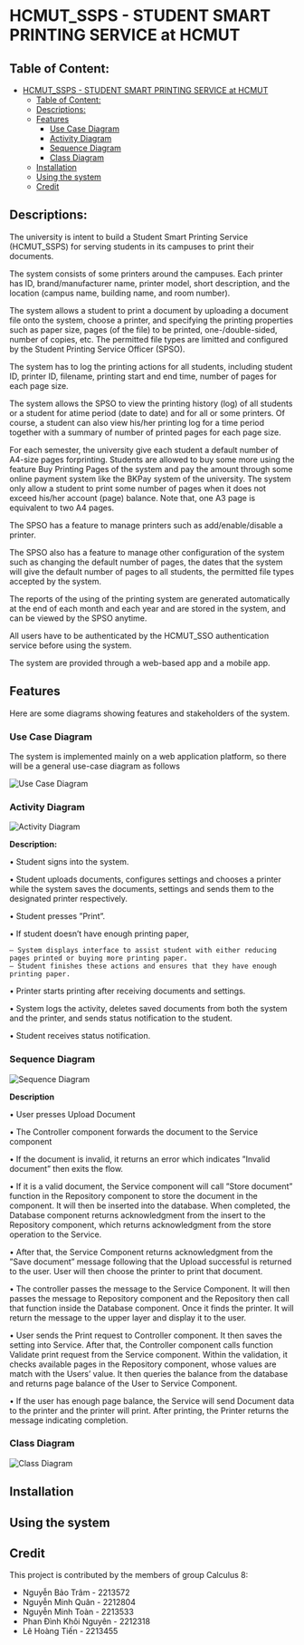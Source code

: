 # HCMUT_SSPS - STUDENT SMART PRINTING SERVICE at HCMUT

## Table of Content:

- [HCMUT\_SSPS - STUDENT SMART PRINTING SERVICE at HCMUT](#hcmut_ssps---student-smart-printing-service-at-hcmut)
  - [Table of Content:](#table-of-content)
  - [Descriptions:](#descriptions)
  - [Features](#features)
    - [Use Case Diagram](#use-case-diagram)
    - [Activity Diagram](#activity-diagram)
    - [Sequence Diagram](#sequence-diagram)
    - [Class Diagram](#class-diagram)
  - [Installation](#installation)
  - [Using the system](#using-the-system)
  - [Credit](#credit)
## Descriptions:

The university is intent to build a Student Smart Printing Service (HCMUT_SSPS) for serving students in its campuses to print their documents.

The system consists of some printers around the campuses. Each printer has ID, brand/manufacturer name, printer model, short description, and the location (campus name, building name, and room number).

The system allows a student to print a document by uploading a document file onto the system, choose a printer, and specifying the printing properties such as paper size, pages (of the file) to be printed, one-/double-sided, number of copies, etc. The permitted file types are limitted and configured by the Student Printing Service Officer (SPSO).

The system has to log the printing actions for all students, including student ID, printer ID, filename, printing start and end time, number of pages for each page size.

The system allows the SPSO to view the printing history (log) of all students or a student for atime period (date to date) and for all or some printers. Of course, a student can also view his/her printing log for a time period together with a summary of number of printed pages for each
page size.

For each semester, the university give each student a default number of A4-size pages forprinting. Students are allowed to buy some more using the feature Buy Printing Pages of the system and pay the amount through some online payment system like the BKPay system of the university. The system only allow a student to print some number of pages when it does not exceed his/her account (page) balance. Note that, one A3 page is equivalent to two A4 pages.

The SPSO has a feature to manage printers such as add/enable/disable a printer.

The SPSO also has a feature to manage other configuration of the system such as changing the default number of pages, the dates that the system will give the default number of pages to all students, the permitted file types accepted by the system.

The reports of the using of the printing system are generated automatically at the end of each month and each year and are stored in the system, and can be viewed by the SPSO anytime.

All users have to be authenticated by the HCMUT_SSO authentication service before using the
system.

The system are provided through a web-based app and a mobile app.

## Features

Here are some diagrams showing features and stakeholders of the system.

### Use Case Diagram

The system is implemented mainly on a web application platform, so there will be a general use-case diagram as follows

![Use Case Diagram](./assets/Generalized_Use_Case_Diagram.png)

### Activity Diagram

![Activity Diagram](./assets/activity.png)

**Description:** 

• Student signs into the system.

• Student uploads documents, configures settings and chooses a printer while the system saves the documents, settings and sends them to the designated printer respectively.

• Student presses ”Print”.

• If student doesn’t have enough printing paper,

    – System displays interface to assist student with either reducing pages printed or buying more printing paper.
    – Student finishes these actions and ensures that they have enough printing paper.

• Printer starts printing after receiving documents and settings.

• System logs the activity, deletes saved documents from both the system and the printer, and sends status notification to the student.

• Student receives status notification.

### Sequence Diagram

![Sequence Diagram](./assets/sequence.drawio.png)

**Description**

• User presses Upload Document

• The Controller component forwards the document to the Service component

• If the document is invalid, it returns an error which indicates ”Invalid document” then exits the flow.

• If it is a valid document, the Service component will call ”Store document” function in the Repository component to store the document in the component. It will then be inserted into the database. When completed, the Database component returns acknowledgment from the insert to the Repository component, which returns acknowledgment from the store operation to the Service.

• After that, the Service Component returns acknowledgment from the ”Save document” message following that the Upload successful is returned to the user. User will then choose the printer to print that document.

• The controller passes the message to the Service Component. It will then passes the message to Repository component and the Repository then call that function inside the Database component. Once it finds the printer. It will return the message to the upper layer and display it to the user.

• User sends the Print request to Controller component. It then saves the setting into Service. After that, the Controller component calls function Validate print request from the Service component. Within the validation, it checks available pages in the Repository component, whose values are match with the Users’ value. It then queries the balance from the database and returns page balance of the User to Service Component.

• If the user has enough page balance, the Service will send Document data to the printer and
the printer will print. After printing, the Printer returns the message indicating completion.
### Class Diagram

![Class Diagram](./assets/classDiagram.png)

## Installation

## Using the system

## Credit

This project is contributed by the members of group Calculus 8:
- Nguyễn Bảo Trâm - 2213572
- Nguyễn Minh Quân - 2212804
- Nguyễn Minh Toàn - 2213533
- Phan Đình Khôi Nguyên - 2212318
- Lê Hoàng Tiến - 2213455

